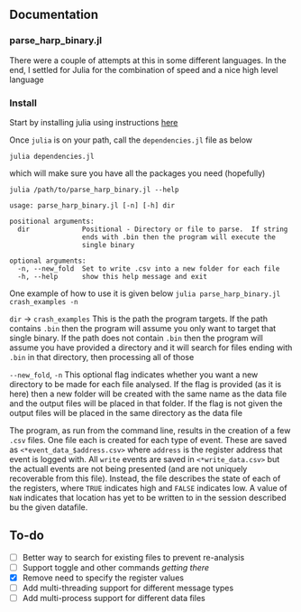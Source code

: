 ## Documentation

### parse_harp_binary.jl
There were a couple of attempts at this in some different languages.  In the end, I settled for Julia for the combination of speed and a nice high level language

### Install
Start by installing julia using instructions [here](https://julialang.org/downloads/platform/)

Once `julia` is on your path, call the `dependencies.jl` file as below
```
julia dependencies.jl
```
which will make sure you have all the packages you need (hopefully)

`julia /path/to/parse_harp_binary.jl --help`
```
usage: parse_harp_binary.jl [-n] [-h] dir

positional arguments:
  dir             Positional - Directory or file to parse.  If string
                  ends with .bin then the program will execute the
                  single binary

optional arguments:
  -n, --new_fold  Set to write .csv into a new folder for each file
  -h, --help      show this help message and exit
```

One example of how to use it is given below
`julia parse_harp_binary.jl crash_examples -n`

`dir` -> `crash_examples`
This is the path the program targets.  If the path contains `.bin` then the program will assume you only want to target that single binary.  If the path does not contain `.bin` then the program will assume you have provided a directory and it will search for files ending with `.bin` in that directory, then processing all of those

`--new_fold`, `-n` 
This optional flag indicates whether you want a new directory to be made for each file analysed.  If the flag is provided (as it is here) then a new folder will be created with the same name as the data file and the output files will be placed in that folder.  If the flag is not given the output files will be placed in the same directory as the data file

The program, as run from the command line, results in the creation of a few `.csv` files.  One file each is created for each type of event.  These are saved as `<*event_data_$address.csv>` where `address` is the register address that event is logged with.  All `write` events are saved in `<*write_data.csv>` but the actuall events are not being presented (and are not uniquely recoverable from this file).  Instead, the file describes the state of each of the registers, where `TRUE` indicates high and `FALSE` indicates low.  A value of `NaN` indicates that location has yet to be written to in the session described bu the given datafile.

## To-do
- [ ] Better way to search for existing files to prevent re-analysis
- [ ] Support toggle and other commands *getting there*
- [x] Remove need to specify the register values
- [ ] Add multi-threading support for different message types
- [ ] Add multi-process support for different data files
